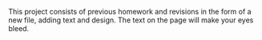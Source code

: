 This project consists of previous homework and revisions in the form of a new file, adding text and design.
The text on the page will make your eyes bleed.

